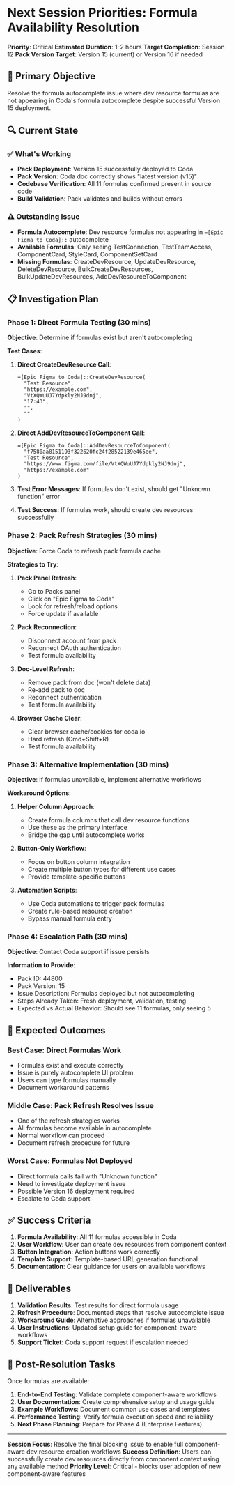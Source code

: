 # Next Session Priorities: Formula Availability Resolution

**Priority**: Critical
**Estimated Duration**: 1-2 hours
**Target Completion**: Session 12
**Pack Version Target**: Version 15 (current) or Version 16 if needed

## 🎯 Primary Objective

Resolve the formula autocomplete issue where dev resource formulas are not appearing in Coda's formula autocomplete despite successful Version 15 deployment.

## 🔍 Current State

### ✅ What's Working
- **Pack Deployment**: Version 15 successfully deployed to Coda
- **Pack Version**: Coda doc correctly shows "latest version (v15)"
- **Codebase Verification**: All 11 formulas confirmed present in source code
- **Build Validation**: Pack validates and builds without errors

### ⚠️ Outstanding Issue
- **Formula Autocomplete**: Dev resource formulas not appearing in `=[Epic Figma to Coda]::` autocomplete
- **Available Formulas**: Only seeing TestConnection, TestTeamAccess, ComponentCard, StyleCard, ComponentSetCard
- **Missing Formulas**: CreateDevResource, UpdateDevResource, DeleteDevResource, BulkCreateDevResources, BulkUpdateDevResources, AddDevResourceToComponent

## 📋 Investigation Plan

### Phase 1: Direct Formula Testing (30 mins)

**Objective**: Determine if formulas exist but aren't autocompleting

**Test Cases**:
1. **Direct CreateDevResource Call**:
   ```
   =[Epic Figma to Coda]::CreateDevResource(
     "Test Resource",
     "https://example.com",
     "VtXQWuUJ7Ydpkly2NJ9dnj",
     "17:43",
     "",
     ""
   )
   ```

2. **Direct AddDevResourceToComponent Call**:
   ```
   =[Epic Figma to Coda]::AddDevResourceToComponent(
     "f7580aa8151193f322620fc24f28522139e465ee",
     "Test Resource",
     "https://www.figma.com/file/VtXQWuUJ7Ydpkly2NJ9dnj",
     "https://example.com"
   )
   ```

3. **Test Error Messages**: If formulas don't exist, should get "Unknown function" error
4. **Test Success**: If formulas work, should create dev resources successfully

### Phase 2: Pack Refresh Strategies (30 mins)

**Objective**: Force Coda to refresh pack formula cache

**Strategies to Try**:
1. **Pack Panel Refresh**:
   - Go to Packs panel
   - Click on "Epic Figma to Coda"
   - Look for refresh/reload options
   - Force update if available

2. **Pack Reconnection**:
   - Disconnect account from pack
   - Reconnect OAuth authentication
   - Test formula availability

3. **Doc-Level Refresh**:
   - Remove pack from doc (won't delete data)
   - Re-add pack to doc
   - Reconnect authentication
   - Test formula availability

4. **Browser Cache Clear**:
   - Clear browser cache/cookies for coda.io
   - Hard refresh (Cmd+Shift+R)
   - Test formula availability

### Phase 3: Alternative Implementation (30 mins)

**Objective**: If formulas unavailable, implement alternative workflows

**Workaround Options**:
1. **Helper Column Approach**:
   - Create formula columns that call dev resource functions
   - Use these as the primary interface
   - Bridge the gap until autocomplete works

2. **Button-Only Workflow**:
   - Focus on button column integration
   - Create multiple button types for different use cases
   - Provide template-specific buttons

3. **Automation Scripts**:
   - Use Coda automations to trigger pack formulas
   - Create rule-based resource creation
   - Bypass manual formula entry

### Phase 4: Escalation Path (30 mins)

**Objective**: Contact Coda support if issue persists

**Information to Provide**:
- Pack ID: 44800
- Pack Version: 15
- Issue Description: Formulas deployed but not autocompleting
- Steps Already Taken: Fresh deployment, validation, testing
- Expected vs Actual Behavior: Should see 11 formulas, only seeing 5

## 🔧 Expected Outcomes

### Best Case: Direct Formulas Work
- Formulas exist and execute correctly
- Issue is purely autocomplete UI problem
- Users can type formulas manually
- Document workaround patterns

### Middle Case: Pack Refresh Resolves Issue
- One of the refresh strategies works
- All formulas become available in autocomplete
- Normal workflow can proceed
- Document refresh procedure for future

### Worst Case: Formulas Not Deployed
- Direct formula calls fail with "Unknown function"
- Need to investigate deployment issue
- Possible Version 16 deployment required
- Escalate to Coda support

## ✅ Success Criteria

1. **Formula Availability**: All 11 formulas accessible in Coda
2. **User Workflow**: User can create dev resources from component context
3. **Button Integration**: Action buttons work correctly
4. **Template Support**: Template-based URL generation functional
5. **Documentation**: Clear guidance for users on available workflows

## 📝 Deliverables

1. **Validation Results**: Test results for direct formula usage
2. **Refresh Procedure**: Documented steps that resolve autocomplete issue
3. **Workaround Guide**: Alternative approaches if formulas unavailable
4. **User Instructions**: Updated setup guide for component-aware workflows
5. **Support Ticket**: Coda support request if escalation needed

## 🎯 Post-Resolution Tasks

Once formulas are available:
1. **End-to-End Testing**: Validate complete component-aware workflows
2. **User Documentation**: Create comprehensive setup and usage guide
3. **Example Workflows**: Document common use cases and templates
4. **Performance Testing**: Verify formula execution speed and reliability
5. **Next Phase Planning**: Prepare for Phase 4 (Enterprise Features)

---

**Session Focus**: Resolve the final blocking issue to enable full component-aware dev resource creation workflows
**Success Definition**: Users can successfully create dev resources directly from component context using any available method
**Priority Level**: Critical - blocks user adoption of new component-aware features